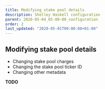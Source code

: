 ```yaml
---
title: Modifying stake pool details
description: Shelley Haskell configuration
parent: 2020-05-04_05-00-00_configuration
order: 2
last_updated: "2020-05-01T09:00:00+01:00"
---
```

## Modifying stake pool details

* Changing stake pool charges
* Changing the stake pool ticker ID
* Changing other metadata

__TODO__
